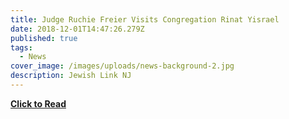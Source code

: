 ```yaml
---
title: Judge Ruchie Freier Visits Congregation Rinat Yisrael
date: 2018-12-01T14:47:26.279Z
published: true
tags:
  - News
cover_image: /images/uploads/news-background-2.jpg
description: Jewish Link NJ
---
```

<!--StartFragment-->

**[Click to Read](https://www.jewishlinknj.com/community-news/bergen/28495-judge-ruchie-freier-visits-congregation-rinat-yisrael)**

<!--EndFragment-->